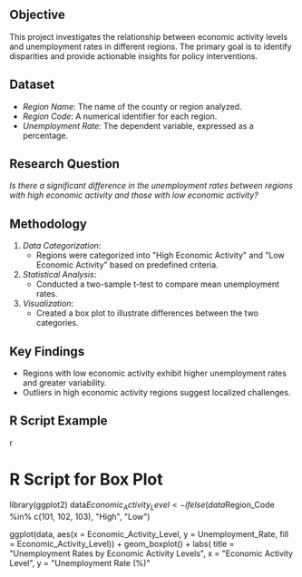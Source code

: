 
## Objective
This project investigates the relationship between economic activity levels and unemployment rates in different regions. The primary goal is to identify disparities and provide actionable insights for policy interventions.

## Dataset
- *Region Name*: The name of the county or region analyzed.
- *Region Code*: A numerical identifier for each region.
- *Unemployment Rate*: The dependent variable, expressed as a percentage.

## Research Question
*Is there a significant difference in the unemployment rates between regions with high economic activity and those with low economic activity?*

## Methodology
1. *Data Categorization*:
   - Regions were categorized into "High Economic Activity" and "Low Economic Activity" based on predefined criteria.
2. *Statistical Analysis*:
   - Conducted a two-sample t-test to compare mean unemployment rates.
3. *Visualization*:
   - Created a box plot to illustrate differences between the two categories.

## Key Findings
- Regions with low economic activity exhibit higher unemployment rates and greater variability.
- Outliers in high economic activity regions suggest localized challenges.

## R Script Example
r
# R Script for Box Plot
library(ggplot2)
data$Economic_Activity_Level <- ifelse(data$Region_Code %in% c(101, 102, 103), "High", "Low")

ggplot(data, aes(x = Economic_Activity_Level, y = Unemployment_Rate, fill = Economic_Activity_Level)) +
  geom_boxplot() +
  labs(
    title = "Unemployment Rates by Economic Activity Levels",
    x = "Economic Activity Level",
    y = "Unemployment Rate (%)"
